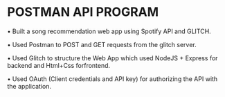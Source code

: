 # POSTMAN API PROGRAM
 • Built a song recommendation web app using Spotify API and GLITCH. 
 
 • Used Postman to POST and GET requests from the glitch server. 
 
 • Used Glitch to structure the Web App which used NodeJS + Express for backend and Html+Css forfrontend. 
 
 • Used OAuth (Client credentials and API key) for authorizing the API with the application.
